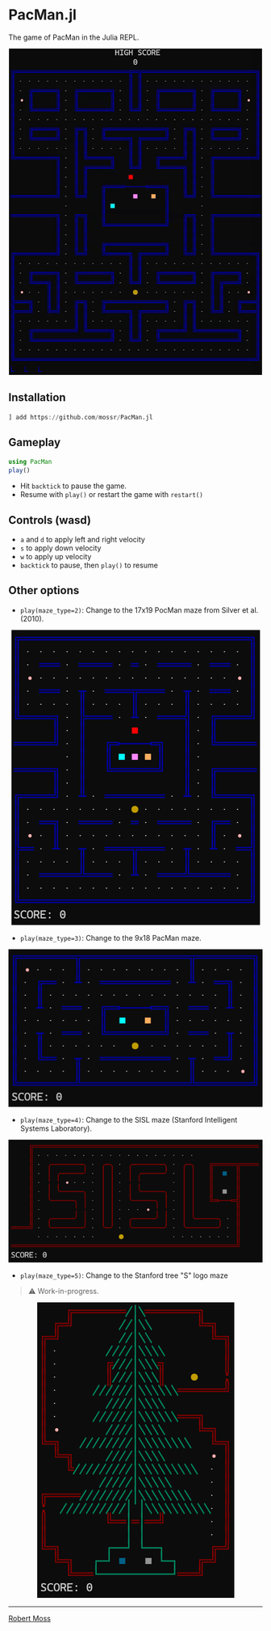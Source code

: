 # PacMan.jl 

The game of PacMan in the Julia REPL.

<p align="center">
  <img src="./img/pacman.gif">
</p>


## Installation
```julia
] add https://github.com/mossr/PacMan.jl
```

## Gameplay
```julia
using PacMan
play()
```

- Hit `backtick` to pause the game.
- Resume with `play()` or restart the game with `restart()`



## Controls (wasd)
* `a` and `d` to apply left and right velocity
* `s` to apply down velocity
* `w` to apply up velocity
* `backtick` to pause, then `play()` to resume



## Other options
- `play(maze_type=2)`: Change to the 17x19 PocMan maze from Silver et al. (2010).

<p align="center">
  <img src="./img/pacman-maze2.png">
</p>


- `play(maze_type=3)`: Change to the 9x18 PacMan maze.

<p align="center">
  <img src="./img/pacman-maze3.png">
</p>


- `play(maze_type=4)`: Change to the SISL maze (Stanford Intelligent Systems Laboratory).

<p align="center">
  <img src="./img/pacman-maze4.png">
</p>


- `play(maze_type=5)`: Change to the Stanford tree "S" logo maze

> ⚠ Work-in-progress.

<p align="center">
  <img src="./img/pacman-maze5.png">
</p>


---
[Robert Moss](http://robert-moss.com/)

